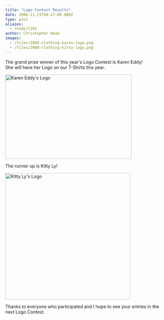 ```yaml
---
title: "Logo Contest Results"
date: 2008-11-21T08:27:00.000Z
type: post
aliases:
  - /node/1161
author: Christopher Head
images:
  - /files/2008-clothing-karen-logo.png
  - /files/2008-clothing-kitty-logo.png
---
```


<div class="field field-name-body field-type-text-with-summary field-label-hidden"><div class="field-items"><div class="field-item even"><p>The grand prize winner of this year&apos;s Logo Contest is Karen Eddy!<br>
She will have her Logo on our T-Shirts this year.</p>
<p><img src="/files/2008-clothing-karen-logo.png" width="400" height="267" alt="Karen Eddy&apos;s Logo"></p>
<p>The runner up is Kitty Ly!</p>
<p><img src="/files/2008-clothing-kitty-logo.png" width="396" height="400" alt="Kitty Ly&apos;s Logo"></p>
<p>Thanks to everyone who participated and I hope to see your entries in the next Logo Contest.</p>
</div></div></div>    <footer>
          </footer>

